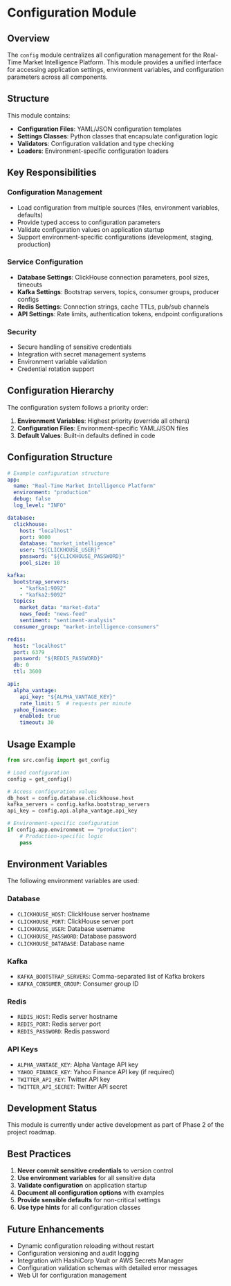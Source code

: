 # Configuration Module

## Overview

The `config` module centralizes all configuration management for the Real-Time Market Intelligence Platform. This module provides a unified interface for accessing application settings, environment variables, and configuration parameters across all components.

## Structure

This module contains:

- **Configuration Files**: YAML/JSON configuration templates
- **Settings Classes**: Python classes that encapsulate configuration logic
- **Validators**: Configuration validation and type checking
- **Loaders**: Environment-specific configuration loaders

## Key Responsibilities

### Configuration Management
- Load configuration from multiple sources (files, environment variables, defaults)
- Provide typed access to configuration parameters
- Validate configuration values on application startup
- Support environment-specific configurations (development, staging, production)

### Service Configuration
- **Database Settings**: ClickHouse connection parameters, pool sizes, timeouts
- **Kafka Settings**: Bootstrap servers, topics, consumer groups, producer configs
- **Redis Settings**: Connection strings, cache TTLs, pub/sub channels
- **API Settings**: Rate limits, authentication tokens, endpoint configurations

### Security
- Secure handling of sensitive credentials
- Integration with secret management systems
- Environment variable validation
- Credential rotation support

## Configuration Hierarchy

The configuration system follows a priority order:

1. **Environment Variables**: Highest priority (override all others)
2. **Configuration Files**: Environment-specific YAML/JSON files
3. **Default Values**: Built-in defaults defined in code

## Configuration Structure

```yaml
# Example configuration structure
app:
  name: "Real-Time Market Intelligence Platform"
  environment: "production"
  debug: false
  log_level: "INFO"

database:
  clickhouse:
    host: "localhost"
    port: 9000
    database: "market_intelligence"
    user: "${CLICKHOUSE_USER}"
    password: "${CLICKHOUSE_PASSWORD}"
    pool_size: 10

kafka:
  bootstrap_servers:
    - "kafka1:9092"
    - "kafka2:9092"
  topics:
    market_data: "market-data"
    news_feed: "news-feed"
    sentiment: "sentiment-analysis"
  consumer_group: "market-intelligence-consumers"

redis:
  host: "localhost"
  port: 6379
  password: "${REDIS_PASSWORD}"
  db: 0
  ttl: 3600

api:
  alpha_vantage:
    api_key: "${ALPHA_VANTAGE_KEY}"
    rate_limit: 5  # requests per minute
  yahoo_finance:
    enabled: true
    timeout: 30
```

## Usage Example

```python
from src.config import get_config

# Load configuration
config = get_config()

# Access configuration values
db_host = config.database.clickhouse.host
kafka_servers = config.kafka.bootstrap_servers
api_key = config.api.alpha_vantage.api_key

# Environment-specific configuration
if config.app.environment == "production":
    # Production-specific logic
    pass
```

## Environment Variables

The following environment variables are used:

### Database
- `CLICKHOUSE_HOST`: ClickHouse server hostname
- `CLICKHOUSE_PORT`: ClickHouse server port
- `CLICKHOUSE_USER`: Database username
- `CLICKHOUSE_PASSWORD`: Database password
- `CLICKHOUSE_DATABASE`: Database name

### Kafka
- `KAFKA_BOOTSTRAP_SERVERS`: Comma-separated list of Kafka brokers
- `KAFKA_CONSUMER_GROUP`: Consumer group ID

### Redis
- `REDIS_HOST`: Redis server hostname
- `REDIS_PORT`: Redis server port
- `REDIS_PASSWORD`: Redis password

### API Keys
- `ALPHA_VANTAGE_KEY`: Alpha Vantage API key
- `YAHOO_FINANCE_KEY`: Yahoo Finance API key (if required)
- `TWITTER_API_KEY`: Twitter API key
- `TWITTER_API_SECRET`: Twitter API secret

## Development Status

This module is currently under active development as part of Phase 2 of the project roadmap.

## Best Practices

1. **Never commit sensitive credentials** to version control
2. **Use environment variables** for all sensitive data
3. **Validate configuration** on application startup
4. **Document all configuration options** with examples
5. **Provide sensible defaults** for non-critical settings
6. **Use type hints** for all configuration classes

## Future Enhancements

- Dynamic configuration reloading without restart
- Configuration versioning and audit logging
- Integration with HashiCorp Vault or AWS Secrets Manager
- Configuration validation schemas with detailed error messages
- Web UI for configuration management
